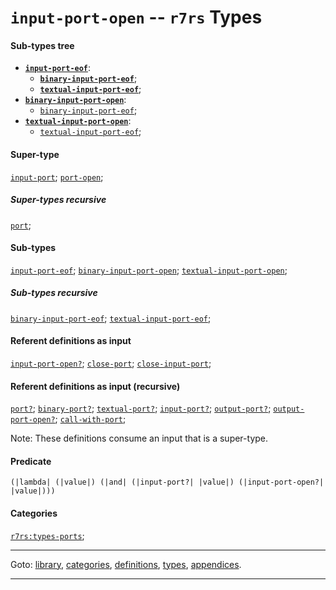 

<a id='type__r7rs__input-port-open'></a>

# `input-port-open` -- `r7rs` Types


#### Sub-types tree

* **[`input-port-eof`](../../r7rs/types/input-port-eof.md#type__r7rs__input-port-eof)**:
  * **[`binary-input-port-eof`](../../r7rs/types/binary-input-port-eof.md#type__r7rs__binary-input-port-eof)**;
  * **[`textual-input-port-eof`](../../r7rs/types/textual-input-port-eof.md#type__r7rs__textual-input-port-eof)**;
* **[`binary-input-port-open`](../../r7rs/types/binary-input-port-open.md#type__r7rs__binary-input-port-open)**:
  * [`binary-input-port-eof`](../../r7rs/types/binary-input-port-eof.md#type__r7rs__binary-input-port-eof);
* **[`textual-input-port-open`](../../r7rs/types/textual-input-port-open.md#type__r7rs__textual-input-port-open)**:
  * [`textual-input-port-eof`](../../r7rs/types/textual-input-port-eof.md#type__r7rs__textual-input-port-eof);


#### Super-type

[`input-port`](../../r7rs/types/input-port.md#type__r7rs__input-port);
[`port-open`](../../r7rs/types/port-open.md#type__r7rs__port-open);


##### Super-types recursive

[`port`](../../r7rs/types/port.md#type__r7rs__port);


#### Sub-types

[`input-port-eof`](../../r7rs/types/input-port-eof.md#type__r7rs__input-port-eof);
[`binary-input-port-open`](../../r7rs/types/binary-input-port-open.md#type__r7rs__binary-input-port-open);
[`textual-input-port-open`](../../r7rs/types/textual-input-port-open.md#type__r7rs__textual-input-port-open);


##### Sub-types recursive

[`binary-input-port-eof`](../../r7rs/types/binary-input-port-eof.md#type__r7rs__binary-input-port-eof);
[`textual-input-port-eof`](../../r7rs/types/textual-input-port-eof.md#type__r7rs__textual-input-port-eof);


#### Referent definitions as input

[`input-port-open?`](../../r7rs/definitions/input-port-open_3f.md#definition__r7rs__input-port-open_3f);
[`close-port`](../../r7rs/definitions/close-port.md#definition__r7rs__close-port);
[`close-input-port`](../../r7rs/definitions/close-input-port.md#definition__r7rs__close-input-port);


#### Referent definitions as input (recursive)

[`port?`](../../r7rs/definitions/port_3f.md#definition__r7rs__port_3f);
[`binary-port?`](../../r7rs/definitions/binary-port_3f.md#definition__r7rs__binary-port_3f);
[`textual-port?`](../../r7rs/definitions/textual-port_3f.md#definition__r7rs__textual-port_3f);
[`input-port?`](../../r7rs/definitions/input-port_3f.md#definition__r7rs__input-port_3f);
[`output-port?`](../../r7rs/definitions/output-port_3f.md#definition__r7rs__output-port_3f);
[`output-port-open?`](../../r7rs/definitions/output-port-open_3f.md#definition__r7rs__output-port-open_3f);
[`call-with-port`](../../r7rs/definitions/call-with-port.md#definition__r7rs__call-with-port);

Note:  These definitions consume an input that is a super-type.


#### Predicate

```
(|lambda| (|value|) (|and| (|input-port?| |value|) (|input-port-open?| |value|)))
```


#### Categories

[`r7rs:types-ports`](../../r7rs/categories/r7rs_3a_types-ports.md#category__r7rs__r7rs_3a_types-ports);

----

Goto: [library](../../r7rs/_index.md#library__r7rs), [categories](../../r7rs/categories/_index.md#toc__r7rs__categories), [definitions](../../r7rs/definitions/_index.md#toc__r7rs__definitions), [types](../../r7rs/types/_index.md#toc__r7rs__types), [appendices](../../r7rs/appendices/_index.md#toc__r7rs__appendices).

----

